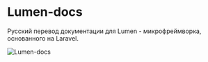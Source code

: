 # Lumen-docs

Русский перевод документации для Lumen - микрофреймворка, основанного на Laravel.

![Lumen-docs](http://dl.softroot.ru/pics/garbage/lumen-doc-pic.png)
